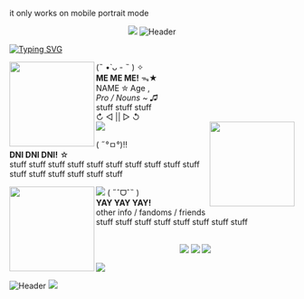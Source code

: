 it only works on mobile portrait mode
<p align="center">
  <img src= https://64.media.tumblr.com/16ab4250df2c3c8123acf22afb834456/a141beeef0eba544-aa/s2048x3072/4480212d1a9389a3b71ff5fa1042fa16d29c88b3.pnj>
<img src="https://64.media.tumblr.com/5403d717d7c14c64c63b2800f460ff05/518f1ae780c738ef-be/s2048x3072/0447d02103f32a215a8ec3332beacb4d9529fec8.pnj" alt="Header">

<a href="https://git.io/typing-svg"><img src="https://readme-typing-svg.demolab.com?font=Exo+2&size=50&duration=1000&pause=1000&color=37D8E0&background=FF93D300&center=true&multiline=true&width=1000&height=132&lines=Virtual+singer...;...turned+internet+icon!" alt="Typing SVG" /></a>
</p>

<img align="left" width="150" height="150" src="https://64.media.tumblr.com/979ad5743855849ce15f1fd5c15e5a7c/99b8931e1cf23bb0-f9/s100x200/6d6649fba10a3cdb81158bde24c7b1be0baf9c9d.gifv">
(˵ •̀ ᴗ - ˵ ) ✧ <br> 
<b> ME ME ME!</b> ᯓ★ <br>
NAME ✮ Age , <br> 
<i>Pro / Nouns ~ ♫</i> <br>
stuff stuff stuff<br>
↻ ◁ || ▷ ↺ <br>


<img src=https://64.media.tumblr.com/494f43a77fc511198310c7ac75828a3c/a141beeef0eba544-8a/s2048x3072/e3e479332f82c0b763146556ecf8b0e258a63fa9.pnj>

<img align="right" width="150" height="150" src="https://64.media.tumblr.com/ed947aba21eb2be9e5379ed370107b93/99b8931e1cf23bb0-d0/s100x200/f9cbadfd23faf98f3be237943c5340c298e80ea2.gifv">
<p align="left">
( ˶°ㅁ°)!! <br>
<b>DNI DNI DNI!</b> ☆ <br>
stuff stuff stuff stuff stuff stuff stuff stuff stuff stuff stuff stuff stuff stuff stuff stuff <br>
</p>
<img src=https://64.media.tumblr.com/494f43a77fc511198310c7ac75828a3c/a141beeef0eba544-8a/s2048x3072/e3e479332f82c0b763146556ecf8b0e258a63fa9.pnj>

<img align="left" width="150" height="150" src="https://64.media.tumblr.com/e0ca94c6e3f4765cf570f062cf1aa17b/99b8931e1cf23bb0-f6/s100x200/484ed86312a0a1d8b0a99189d8dc41ff94dc46ec.gifv">
( ˶ˆᗜˆ˵ ) <br>
<b>YAY YAY YAY!</b> <br>
other info / fandoms / friends <br> stuff stuff stuff stuff stuff stuff stuff stuff <br>

<p align="center">
<br>
<img src="https://64.media.tumblr.com/87fd7110c697a45ae7a9d5a9e1b0923c/92b6402e4022ca16-c7/s75x75_c1/7192d36bd8977a46b434e65ac1931ed81fa62036.gifv"> <img src="https://64.media.tumblr.com/dfc903dccb57e34e941c9f1eaa73dfb4/174b5f19c0126418-5a/s250x400/0f34d38d685f035c021db445861bdd709a7e1358.gifv"> <img src="https://64.media.tumblr.com/2e741f221f4ac1e8e433ae17da0b2bd2/da65d55e2d90b7de-18/s75x75_c1/f25a2557d577ab766b2473e61178df7ba111fe47.gifv"> 
</p>
<img src="https://64.media.tumblr.com/b2335da93753a19538faa61b897b6ae7/abc65c28f442103a-7a/s500x750/bf2394e9d4f8c42057a9866020880fa31466390b.gifv">

<img src="https://64.media.tumblr.com/5403d717d7c14c64c63b2800f460ff05/518f1ae780c738ef-be/s2048x3072/0447d02103f32a215a8ec3332beacb4d9529fec8.pnj" alt="Header"> <img src=https://64.media.tumblr.com/509ed86e2e56ad61e93c1f1c5cd788b9/a141beeef0eba544-2c/s2048x3072/b38a55535ceecd93a03685dad8c1ab1f2c2c721f.pnj>
